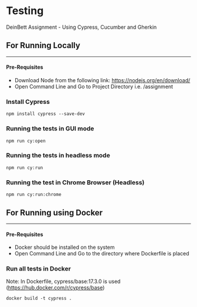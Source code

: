 # Testing  

DeinBett Assignment - Using Cypress, Cucumber and Gherkin

## For Running Locally
---
#### Pre-Requisites
- Download Node from the following link: https://nodejs.org/en/download/
- Open Command Line and Go to Project Directory i.e. /assignment

### Install Cypress
```
npm install cypress --save-dev
```

### Running the tests in GUI mode
```
npm run cy:open
```

### Running the tests in headless mode
```
npm run cy:run
```

### Running the test in Chrome Browser (Headless)
```
npm run cy:run:chrome
```


## For Running using Docker
---
#### Pre-Requisites

- Docker should be installed on the system
- Open Command Line and Go to the directory where Dockerfile is placed

### Run all tests in Docker

Note: In Dockerfile,  cypress/base:17.3.0 is used (https://hub.docker.com/r/cypress/base)
```
docker build -t cypress .
```


